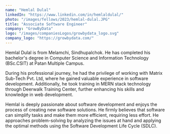 ```yaml
---
name: "Hemlal Dulal"
linkedIn: "https://www.linkedin.com/in/hemlaldulal/"
photo: "/images/fellows/2023/hemlal-dulal.JPG"
title: "Associate Software Engineer"
company: "GrowByData"
logo: "/images/companiesLogos/growbydata_logo.svg"
company_logo: "https://growbydata.com/"
---
```


Hemlal Dulal is from Melamchi, Sindhupalchok. He has completed his bachelor's degree in Computer Science and Information Technology (BSc.CSIT) at Patan Multiple Campus.

During his professional journey, he had the privilege of working with Matrix Sub-Tech Pvt. Ltd, where he gained valuable experience in software development. Additionally, he took training in MERN stack technology through Deerwalk Training Center, further enhancing his skills and knowledge in web development.

Hemlal is deeply passionate about software development and enjoys the process of creating new software solutions. He firmly believes that software can simplify tasks and make them more efficient, requiring less effort. He approaches problem-solving by analyzing the issues at hand and applying the optimal methods using the Software Development Life Cycle (SDLC).
